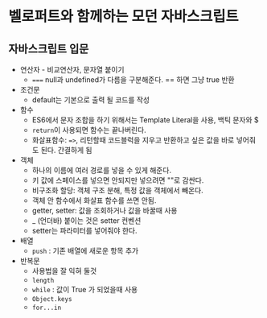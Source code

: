# 벨로퍼트와 함께하는 모던 자바스크립트

## 자바스크립트 입문

* 연산자 - 비교연산자, 문자열 붙이기
    * `===` null과 undefined가 다름을 구분해준다. == 하면 그냥 true 반환
* 조건문
    * default는 기본으로 출력 될 코드를 작성
* 함수
    * ES6에서 문자 조합을 하기 위해서는 Template Literal을 사용, 백틱 문자와 $
    * `return`이 사용되면 함수는 끝나버린다. 
    * 화살표함수: `=>`, 리턴할때 코드블럭을 지우고 반환하고 싶은 값을 바로 넣어줘도 된다. 간결하게 됨
* 객체
    * 하나의 이름에 여러 경로를 넣을 수 있게 해준다.
    * 키 값에 스페이스를 넣으면 안되지만 넣으려면 ""로 감싼다.
    * 비구조화 할당: 객체 구조 분해, 특정 값을 객체에서 빼온다.
    * 객체 안 함수에서 화살표 함수를 쓰면 안됨.
    * getter, setter: 값을 조회하거나 값을 바꿀때 사용
    * _ (언더바) 붙이는 것은 setter 컨벤션
    * setter는 파라미터를 넣어줘야 한다.
* 배열
    * `push` : 기존 배열에 새로운 항목 추가
* 반복문
    * 사용법을 잘 익혀 둘것
    * `length`
    * `while` : 값이 True 가 되었을때 사용
    * `Object.keys` 
    * `for...in`